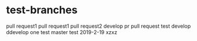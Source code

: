 # test-branches
pull request1
pull request1
pull request2
develop pr
pull request
test develop
ddevelop one
test master
test 2019-2-19
xzxz
